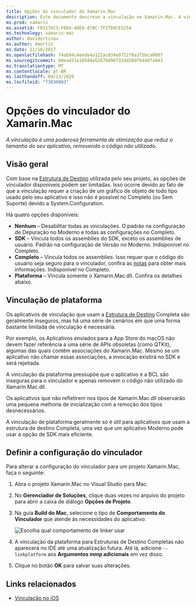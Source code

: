 ```yaml
---
title: Opções do vinculador do Xamarin.Mac
description: Este documento descreve a vinculação no Xamarin.Mac. A vinculação é uma poderosa ferramenta de otimização que reduz o tamanho do seu aplicativo, removendo o código não utilizado.
ms.prod: xamarin
ms.assetid: F03176C3-F8D4-4DE8-870C-7F27D8CE525A
ms.technology: xamarin-mac
author: davidortinau
ms.author: daortin
ms.date: 11/10/2017
ms.openlocfilehash: f4ab94c4eede4a122ac834e075270a375bca0807
ms.sourcegitcommit: b0ea451e18504e6267b896732dd26df64ddfa843
ms.translationtype: MT
ms.contentlocale: pt-BR
ms.lasthandoff: 04/13/2020
ms.locfileid: "73030003"
---
```

# <a name="xamarinmac-linker-options"></a>Opções do vinculador do Xamarin.Mac

_A vinculação é uma poderosa ferramenta de otimização que reduz o tamanho do seu aplicativo, removendo o código não utilizado._

## <a name="overview"></a>Visão geral

Com base na [Estrutura de Destino](~/mac/platform/target-framework.md) utilizada pelo seu projeto, as opções de vinculador disponíveis podem ser limitadas. Isso ocorre devido ao fato de que a vinculação requer a criação de um gráfico de objeto de todo tipo usado pelo seu aplicativo e isso não é possível no Completo (ou Sem Suporte) devido a System.Configuration.

Há quatro opções disponíveis:

- **Nenhum** – Desabilitar todas as vinculações. O padrão na configuração de Depuração no Moderno e todas as configurações no Completo.
- **SDK** – Vincula todos os assemblies do SDK, exceto os assemblies de usuário. Padrão na configuração de Versão no Moderno. Indisponível no Completo.
- **Completo** – Vincula todos os assemblies. Isso requer que o código do usuário seja seguro para o vinculador, confira as [notas](~/ios/deploy-test/linker.md) para obter mais informações. Indisponível no Completo.
- **Plataforma** – Vincula somente o Xamarin.Mac.dll. Confira os detalhes abaixo.

## <a name="platform-linking"></a>Vinculação de plataforma

Os aplicativos de vinculação que usam a [Estrutura de Destino](~/mac/platform/target-framework.md) Completa são geralmente inseguros, mas há uma série de cenários em que uma forma bastante limitada de vinculação é necessária.

Por exemplo, os Aplicativos enviados para a App Store do macOS não devem fazer referência a uma série de APIs obsoletas (como QTKit), algumas das quais contêm associações do Xamarin.Mac. Mesmo se um aplicativo não chamar essas associações, a invocação existirá no SDK e será rejeitada.

A vinculação da plataforma pressupõe que o aplicativo e a BCL são inseguras para o vinculador e apenas removem o código não utilizado do Xamarin.Mac.dll. 

Os aplicativos que não refletirem nos tipos de Xamarin.Mac.dll observarão uma pequena melhoria de inicialização com a remoção dos tipos desnecessários.

A vinculação de plataforma geralmente só é útil para aplicativos que usam a estrutura de destino Completa, uma vez que um aplicativo Moderno pode usar a opção de SDK mais eficiente.

## <a name="setting-the-linker-configuration"></a>Definir a configuração do vinculador

Para alterar a configuração do vinculador para um projeto Xamarin.Mac, faça o seguinte:

1. Abra o projeto Xamarin.Mac no Visual Studio para Mac.
2. No **Gerenciador de Soluções**, clique duas vezes no arquivo do projeto para abrir a caixa de diálogo **Opções de Projeto**.
3. Na guia **Build do Mac**, selecione o tipo de **Comportamento do Vinculador** que atende às necessidades do aplicativo:

    ![Escolha qual comportamento de linker usar](linker-images/link-behavior.png "Escolha qual comportamento de linker usar")

4. A vinculação da plataforma para Estruturas de Destino Completas não aparecerá no IDE até uma atualização futura. Até lá, adicione `--linkplatform` aos **Argumentos mmp adicionais** em vez disso.
5. Clique no botão **OK** para salvar suas alterações.

## <a name="related-links"></a>Links relacionados

- [Vinculação no iOS](~/ios/deploy-test/linker.md)
